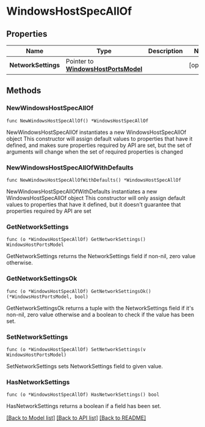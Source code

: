 # WindowsHostSpecAllOf

## Properties

Name | Type | Description | Notes
------------ | ------------- | ------------- | -------------
**NetworkSettings** | Pointer to [**WindowsHostPortsModel**](WindowsHostPortsModel.md) |  | [optional] 

## Methods

### NewWindowsHostSpecAllOf

`func NewWindowsHostSpecAllOf() *WindowsHostSpecAllOf`

NewWindowsHostSpecAllOf instantiates a new WindowsHostSpecAllOf object
This constructor will assign default values to properties that have it defined,
and makes sure properties required by API are set, but the set of arguments
will change when the set of required properties is changed

### NewWindowsHostSpecAllOfWithDefaults

`func NewWindowsHostSpecAllOfWithDefaults() *WindowsHostSpecAllOf`

NewWindowsHostSpecAllOfWithDefaults instantiates a new WindowsHostSpecAllOf object
This constructor will only assign default values to properties that have it defined,
but it doesn't guarantee that properties required by API are set

### GetNetworkSettings

`func (o *WindowsHostSpecAllOf) GetNetworkSettings() WindowsHostPortsModel`

GetNetworkSettings returns the NetworkSettings field if non-nil, zero value otherwise.

### GetNetworkSettingsOk

`func (o *WindowsHostSpecAllOf) GetNetworkSettingsOk() (*WindowsHostPortsModel, bool)`

GetNetworkSettingsOk returns a tuple with the NetworkSettings field if it's non-nil, zero value otherwise
and a boolean to check if the value has been set.

### SetNetworkSettings

`func (o *WindowsHostSpecAllOf) SetNetworkSettings(v WindowsHostPortsModel)`

SetNetworkSettings sets NetworkSettings field to given value.

### HasNetworkSettings

`func (o *WindowsHostSpecAllOf) HasNetworkSettings() bool`

HasNetworkSettings returns a boolean if a field has been set.


[[Back to Model list]](../README.md#documentation-for-models) [[Back to API list]](../README.md#documentation-for-api-endpoints) [[Back to README]](../README.md)


